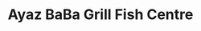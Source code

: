 ---
title: "Ayaz BaBa Grill Fish Centre"
url: /karachi/ayaz-baba-grill-fish-centre/
shop: seafood
---